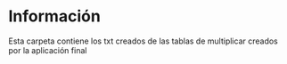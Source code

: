 # Información 
Esta carpeta contiene los txt creados de las tablas de multiplicar 
creados por la aplicación final 